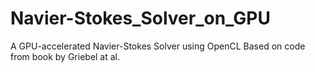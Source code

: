 Navier-Stokes_Solver_on_GPU
==========

A GPU-accelerated Navier-Stokes Solver using OpenCL
Based on code from book by Griebel at al.